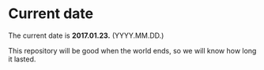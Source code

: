 # Current date

The current date is **2017.01.23.** (YYYY.MM.DD.)

This repository will be good when the world ends, so we will know how long it lasted.